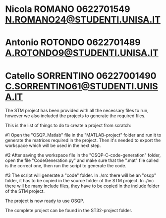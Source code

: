 # Nicola ROMANO         0622701549    N.ROMANO24@STUDENTI.UNISA.IT
# Antonio ROTONDO       0622701489    A.ROTONDO9@STUDENTI.UNISA.IT
# Catello SORRENTINO    06227001490   C.SORRENTINO61@STUDENTI.UNISA.IT

The STM project has been provided with all the necessary files to run,
however we also included the projects to generate the required files.


This is the list of things to do to create a project from scratch:

#1
Open the "OSQP_Matlab" file in the "MATLAB-project" folder and run it
to generate the matrices required in the project. Then it's needed to 
export the workspace which will be used in the next step.

#2
After saving the workspace file in the "OSQP-C-code-generation" folder,
open the file "CodeGeneration.py" and make sure that the ".mat" file called 
is the correct one, then run the script to generate the code.

#3
The script will generate a "code" folder. 
In ./src there will be an "osqp" folder, it has to be copied in the source 
folder of the STM project.
In ./inc there will be many include files, they have to be copied in the
include folder of the STM project.

The project is now ready to use OSQP.

The complete project can be found in the ST32-project folder.
